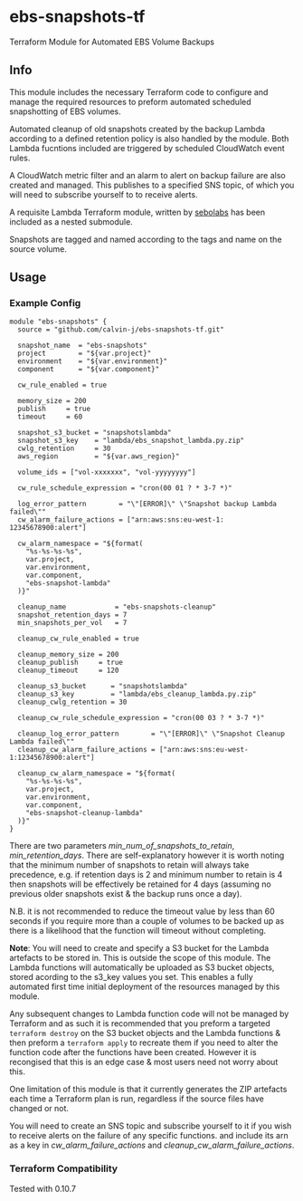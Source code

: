 # ebs-snapshots-tf
Terraform Module for Automated EBS Volume Backups


## Info 

This module includes the necessary Terraform code to configure and manage the required resources to preform automated scheduled snapshotting of EBS volumes. 

Automated cleanup of old snapshots created by the backup Lambda according to a defined retention policy is also handled by the module. Both Lambda fucntions included are triggered by scheduled CloudWatch event rules.

A CloudWatch metric filter and an alarm to alert on backup failure are also created and managed. This publishes to a specified SNS topic, of which you will need to subscribe yourself to to receive alerts. 

A requisite Lambda Terraform module, written by [sebolabs](https://github.com/sebolabs) has been included as a nested submodule.

Snapshots are tagged and named according to the tags and name on the source volume. 

## Usage

### Example Config

```
module "ebs-snapshots" {
  source = "github.com/calvin-j/ebs-snapshots-tf.git"

  snapshot_name  = "ebs-snapshots"
  project        = "${var.project}"
  environment    = "${var.environment}"
  component      = "${var.component}"

  cw_rule_enabled = true

  memory_size = 200
  publish     = true
  timeout     = 60

  snapshot_s3_bucket = "snapshotslambda"
  snapshot_s3_key    = "lambda/ebs_snapshot_lambda.py.zip"
  cwlg_retention     = 30
  aws_region         = "${var.aws_region}"

  volume_ids = ["vol-xxxxxxx", "vol-yyyyyyyy"]

  cw_rule_schedule_expression = "cron(00 01 ? * 3-7 *)"

  log_error_pattern        = "\"[ERROR]\" \"Snapshot backup Lambda failed\""
  cw_alarm_failure_actions = ["arn:aws:sns:eu-west-1: 12345678900:alert"]

  cw_alarm_namespace = "${format(
    "%s-%s-%s-%s",
    var.project,
    var.environment,
    var.component,
    "ebs-snapshot-lambda"
  )}"

  cleanup_name            = "ebs-snapshots-cleanup"
  snapshot_retention_days = 7
  min_snapshots_per_vol   = 7

  cleanup_cw_rule_enabled = true

  cleanup_memory_size = 200
  cleanup_publish     = true
  cleanup_timeout     = 120

  cleanup_s3_bucket      = "snapshotslambda"
  cleanup_s3_key         = "lambda/ebs_cleanup_lambda.py.zip"
  cleanup_cwlg_retention = 30

  cleanup_cw_rule_schedule_expression = "cron(00 03 ? * 3-7 *)"

  cleanup_log_error_pattern        = "\"[ERROR]\" \"Snapshot Cleanup Lambda failed\""
  cleanup_cw_alarm_failure_actions = ["arn:aws:sns:eu-west-1:12345678900:alert"]

  cleanup_cw_alarm_namespace = "${format(
    "%s-%s-%s-%s",
    var.project,
    var.environment,
    var.component,
    "ebs-snapshot-cleanup-lambda"
  )}"
}
```
There are two parameters *min_num_of_snapshots_to_retain*,  *min_retention_days*. There are self-explanatory however it is worth noting that the minimum number of snapshots to retain will always take precedence, e.g. if retention days is 2 and minimum number to retain is 4 then snapshots will be effectively be retained for 4 days (assuming no previous older snapshots exist & the backup runs once a day). 

N.B. it is not recommended to reduce the timeout value by less than 60 seconds if you require more than a couple of volumes to be backed up as there is a likelihood that the function will timeout without completing. 


**Note**: You will need to create and specify a S3 bucket for the Lambda artefacts to be stored in. This is outside the scope of this module. The Lambda functions will automatically be uploaded as S3 bucket objects, stored acording to the s3_key values you set.  This enables a fully automated first time initial deployment of the resources managed by this module. 

Any subsequent changes to Lambda function code will not be managed by Terraform and as such it is recommended that you preform a targeted `terraform destroy` on the S3 bucket objects and the Lambda functions & then preform a `terraform apply` to recreate them if you need to alter the function code after the functions have been created. However it is recongised that this is an edge case & most users need not worry about this.

One limitation of this module is that it currently generates the ZIP artefacts each time a Terraform plan is run, regardless if the source files have changed or not. 

You will need to create an SNS topic and subscribe yourself to it if you wish to receive alerts on the failure of any specific functions. and include its arn as a key in *cw_alarm_failure_actions* and *cleanup_cw_alarm_failure_actions*.

### Terraform Compatibility
Tested with 0.10.7
